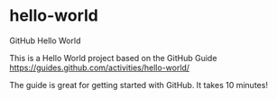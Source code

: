 # hello-world
GitHub Hello World

This is a Hello World project based on the GitHub Guide https://guides.github.com/activities/hello-world/

The guide is great for getting started with GitHub. It takes 10 minutes!

